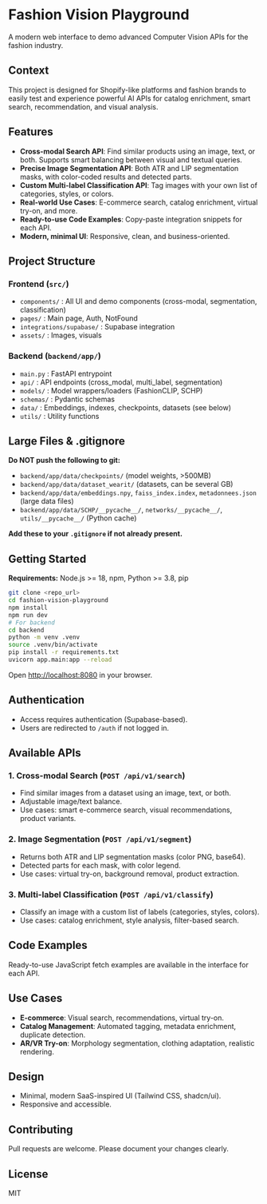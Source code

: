# Fashion Vision Playground

A modern web interface to demo advanced Computer Vision APIs for the fashion industry.

## Context

This project is designed for Shopify-like platforms and fashion brands to easily test and experience powerful AI APIs for catalog enrichment, smart search, recommendation, and visual analysis.

## Features

- **Cross-modal Search API**: Find similar products using an image, text, or both. Supports smart balancing between visual and textual queries.
- **Precise Image Segmentation API**: Both ATR and LIP segmentation masks, with color-coded results and detected parts.
- **Custom Multi-label Classification API**: Tag images with your own list of categories, styles, or colors.
- **Real-world Use Cases**: E-commerce search, catalog enrichment, virtual try-on, and more.
- **Ready-to-use Code Examples**: Copy-paste integration snippets for each API.
- **Modern, minimal UI**: Responsive, clean, and business-oriented.

## Project Structure

### Frontend (`src/`)
- `components/` : All UI and demo components (cross-modal, segmentation, classification)
- `pages/` : Main page, Auth, NotFound
- `integrations/supabase/` : Supabase integration
- `assets/` : Images, visuals

### Backend (`backend/app/`)
- `main.py` : FastAPI entrypoint
- `api/` : API endpoints (cross_modal, multi_label, segmentation)
- `models/` : Model wrappers/loaders (FashionCLIP, SCHP)
- `schemas/` : Pydantic schemas
- `data/` : Embeddings, indexes, checkpoints, datasets (see below)
- `utils/` : Utility functions

## Large Files & .gitignore

**Do NOT push the following to git:**
- `backend/app/data/checkpoints/` (model weights, >500MB)
- `backend/app/data/dataset_wearit/` (datasets, can be several GB)
- `backend/app/data/embeddings.npy`, `faiss_index.index`, `metadonnees.json` (large data files)
- `backend/app/data/SCHP/__pycache__/`, `networks/__pycache__/`, `utils/__pycache__/` (Python cache)

**Add these to your `.gitignore` if not already present.**

## Getting Started

**Requirements:** Node.js >= 18, npm, Python >= 3.8, pip

```bash
git clone <repo_url>
cd fashion-vision-playground
npm install
npm run dev
# For backend
cd backend
python -m venv .venv
source .venv/bin/activate
pip install -r requirements.txt
uvicorn app.main:app --reload
```

Open [http://localhost:8080](http://localhost:8080) in your browser.

## Authentication

- Access requires authentication (Supabase-based).
- Users are redirected to `/auth` if not logged in.

## Available APIs

### 1. Cross-modal Search (`POST /api/v1/search`)
- Find similar images from a dataset using an image, text, or both.
- Adjustable image/text balance.
- Use cases: smart e-commerce search, visual recommendations, product variants.

### 2. Image Segmentation (`POST /api/v1/segment`)
- Returns both ATR and LIP segmentation masks (color PNG, base64).
- Detected parts for each mask, with color legend.
- Use cases: virtual try-on, background removal, product extraction.

### 3. Multi-label Classification (`POST /api/v1/classify`)
- Classify an image with a custom list of labels (categories, styles, colors).
- Use cases: catalog enrichment, style analysis, filter-based search.

## Code Examples

Ready-to-use JavaScript fetch examples are available in the interface for each API.

## Use Cases

- **E-commerce**: Visual search, recommendations, virtual try-on.
- **Catalog Management**: Automated tagging, metadata enrichment, duplicate detection.
- **AR/VR Try-on**: Morphology segmentation, clothing adaptation, realistic rendering.

## Design

- Minimal, modern SaaS-inspired UI (Tailwind CSS, shadcn/ui).
- Responsive and accessible.

## Contributing

Pull requests are welcome. Please document your changes clearly.

## License

MIT
